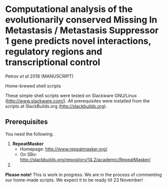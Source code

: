 # Computational analysis of the evolutionarily conserved Missing In Metastasis / Metastasis Suppressor 1 gene predicts novel interactions, regulatory regions and transcriptional control

Petrov _et al_ 2018 (MANUSCRIPT)

Home-brewed shell scripts

These simple shell scripts were tested on Slackware GNU/Linux (http://www.slackware.com/). All prerequisites were installed from the scripts at SlackBuilds.org (http://slackbuilds.org).

## Prerequisites

You need the following.

1.  **RepeatMasker**
    * Homepage: http://www.repeatmasker.org/
    * On SBo: http://slackbuilds.org/repository/14.2/academic/RepeatMasker/
2. 




**Please note!**
This is work in progress. We are in the process of commenting our home-made scripts. We expect it to be ready till 23 November!
